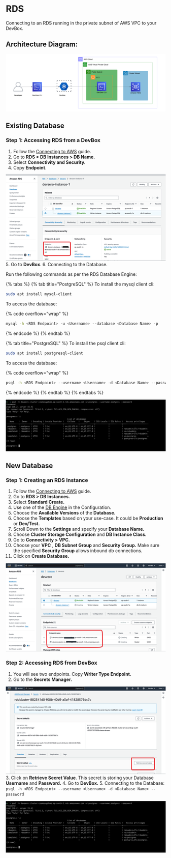 # RDS
Connecting to an RDS running in the private subnet of AWS VPC to your DevBox.

## Architecture Diagram:

![image](../../../.gitbook/assets/rds-architecture.png)

## Existing Database

### Step 1: Accessing RDS from a DevBox

1. Follow the [Connecting to AWS](../../existing-network/connecting-to-aws.md) guide.
2. Go to **RDS > DB Instances > DB Name.**
3. Select **Connectivity and Security.**
4. Copy **Endpoint**.

![image](../../../.gitbook/assets/rds-endpoint.png)
5. Go to **DevBox**.
6. Connecting to the Database.

Run the following commands as per the RDS Database Engine:

{% tabs %}
{% tab title="PostgreSQL" %}
To install the mysql client cli:

```sh
sudo apt install mysql-client
```

To access the database:

{% code overflow="wrap" %}
```bash
mysql -h <RDS Endpoint> -u <Username> --database <Database Name> -p
```
{% endcode %}
{% endtab %}

{% tab title="PostgreSQL" %}
To install the psql client cli:

```sh
sudo apt install postgresql-client
```

To access the database:

{% code overflow="wrap" %}
```bash
psql -h <RDS Endpoint> --username <Username> -d <Database Name> --password
```
{% endcode %}
{% endtab %}
{% endtabs %}

![image](../../../.gitbook/assets/rds-access.png)


## New Database

### Step 1: Creating an RDS Instance

1. Follow the [Connecting to AWS](../../existing-network/connecting-to-aws.md) guide.
2. Go to **RDS > DB Instances.**
3. Select **Standard Create.**
4. Use one of the [DB Engine](https://docs.aws.amazon.com/AmazonRDS/latest/UserGuide/USER_PerfInsights.Overview.Engines.html) in the Configuration.
5. Choose the **Available Versions** of the **Database.**
6. Choose the **Templates** based on your use-case. It could be **Production** or **Dev/Test.**
7. Scroll Down to the **Settings** and specify your **Database Name.**
8. Choose **Cluster Storage Configuration** and **DB Instance Class.**
9. Go to **Connectivity > VPC.**
10. Choose your **VPC** , **DB Subnet Group** and **Security Group.** Make sure the specified **Security Group** allows inbound db connections.
11. Click on **Create Database.**

![image](../../../.gitbook/assets/rds-devzero.png)

### Step 2: Accessing RDS from DevBox
1. You will see two endpoints. Copy **Writer Type Endpoint.**
2. Go to the **Secrets Manager.**

![image](../../../.gitbook/assets/rds-secrets.png)
3. Click on **Retrieve Secret Value**. This secret is storing your Database **Username** and **Password.**
4. Go to **DevBox.**
5. Connecting to the Database:\
   `psql -h <RDS Endpoint> --username <Username> -d <Database Name> --password`

![image](../../../.gitbook/assets/rds-access.png)
